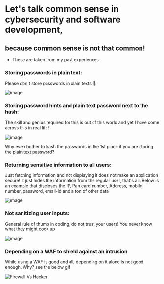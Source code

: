 # Let's talk common sense in cybersecurity and software development,
## because common sense is not that common!

* These are taken from my past experiences

### Storing passwords in plain text:
Please don't store passwords in plain texts 🙏. 

![image](https://www.savethestudent.org/uploads/easy-password.jpg)

### Storing password hints and plain text password next to the hash:
The skill and genius required for this is out of this world and yet I have come across this in real life!

![image](https://user-images.githubusercontent.com/52862591/145393094-a71f42d5-ed62-4a14-83a2-1f696249ca6a.png)

Why even bother to hash the passwords in the 1st place if you are storing the plain text password?

### Returning sensitive information to all users:
Just fetching information and not displaying it does not make an application secure! It just hides the information from the regular user, that's all.
Below is an example that discloses the IP, Pan card number, Address, mobile number, password, email-id and a ton of other data

![image](https://user-images.githubusercontent.com/52862591/145393931-b8f122e4-58e5-44b6-b870-55455b4e0e8f.png)

### Not sanitizing user inputs:

General rule of thumb in coding, do not trust your users! You never know what they might cook up

![image](https://user-images.githubusercontent.com/52862591/145395094-78f6b133-cdb2-401d-abc6-2d34680401df.png)

### Depending on a WAF to shield against an intrusion

While using a WAF is good and all, depending on it alone is not good enough. Why? see the below gif

![Firewall Vs Hacker](https://i.makeagif.com/media/3-19-2018/Dm3nrC.gif)
